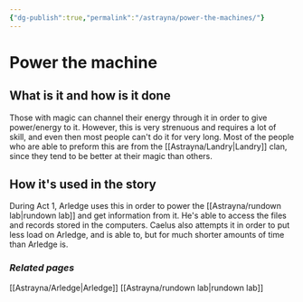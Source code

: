 ```yaml
---
{"dg-publish":true,"permalink":"/astrayna/power-the-machines/"}
---
```


# Power the machine
## What is it and how is it done
Those with magic can channel their energy through it in order to give power/energy to it. However, this is very strenuous and requires a lot of skill, and even then most people can't do it for very long. Most of the people who are able to preform this are from the [[Astrayna/Landry\|Landry]] clan, since they tend to be better at their magic than others.
## How it's used in the story
During Act 1, Arledge uses this in order to power the [[Astrayna/rundown lab\|rundown lab]] and get information from it. He's able to access the files and records stored in the computers. Caelus also attempts it in order to put less load on Arledge, and is able to, but for much shorter amounts of time than Arledge is.
### *Related pages*
[[Astrayna/Arledge\|Arledge]]
[[Astrayna/rundown lab\|rundown lab]]
